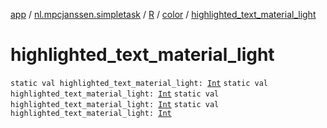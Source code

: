 [app](../../../index.md) / [nl.mpcjanssen.simpletask](../../index.md) / [R](../index.md) / [color](index.md) / [highlighted_text_material_light](.)

# highlighted_text_material_light

`static val highlighted_text_material_light: `[`Int`](https://kotlinlang.org/api/latest/jvm/stdlib/kotlin/-int/index.html)
`static val highlighted_text_material_light: `[`Int`](https://kotlinlang.org/api/latest/jvm/stdlib/kotlin/-int/index.html)
`static val highlighted_text_material_light: `[`Int`](https://kotlinlang.org/api/latest/jvm/stdlib/kotlin/-int/index.html)
`static val highlighted_text_material_light: `[`Int`](https://kotlinlang.org/api/latest/jvm/stdlib/kotlin/-int/index.html)